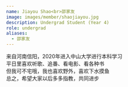 ```yaml
---
name: Jiayou Shao<br>邵家友
image: images/member/shaojiayou.jpg
description: Undergrad Student (Year 4)
role: undergrad
aliases:
  - 邵家友
---
```


<centre>
来自河南信阳，2020年进入中山大学进行本科学习<br>
平日里喜欢听歌、追番、看电影、看各种书<br>
但我可不宅哦，我也喜欢野外，喜欢下水摸鱼<br>
总之，希望大家以后多多指教，共同进步
</centre>
